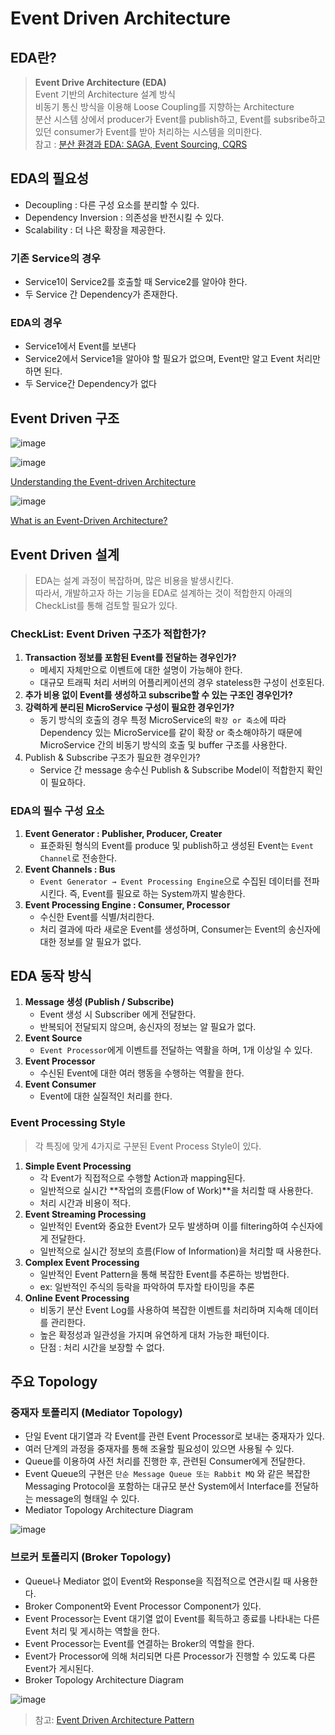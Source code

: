 # Event Driven Architecture

## EDA란?

> **Event Drive Architecture (EDA)**<br/>
> Event 기반의 Architecture 설계 방식<br/>
> 비동기 통신 방식을 이용해 Loose Coupling를 지향하는 Architecture<br/>
> 분산 시스템 상에서 producer가 Event를 publish하고, Event를 subsribe하고 있던 consumer가 Event를 받아 처리하는 시스템을 의미한다.<br/>
> 참고 : [분산 환경과 EDA: SAGA, Event Sourcing, CQRS](https://velog.io/@borab/%EB%B6%84%EC%82%B0-%ED%99%98%EA%B2%BD%EA%B3%BC-Event-Driven-Architecture)

## EDA의 필요성

* Decoupling : 다른 구성 요소를 분리할 수 있다.
* Dependency Inversion : 의존성을 반전시킬 수 있다.
* Scalability : 더 나은 확장을 제공한다.

### 기존 Service의 경우
* Service1이 Service2를 호출할 때 Service2를 알아야 한다.
* 두 Service 간 Dependency가 존재한다.

### EDA의 경우
* Service1에서 Event를 보낸다
* Service2에서 Service1을 알아야 할 필요가 없으며, Event만 알고 Event 처리만 하면 된다.
* 두 Service간 Dependency가 없다

## Event Driven 구조
![image](https://user-images.githubusercontent.com/62865808/169640434-f95337a8-c9fa-41ec-877e-fb39315069d9.png)

![image](https://user-images.githubusercontent.com/62865808/169640439-a05b80c4-8618-484a-a09b-9e1bf00a5cd6.png)

[Understanding the Event-driven Architecture](https://softobiz.com/understanding-the-event-driven-architecture/)

![image](https://user-images.githubusercontent.com/62865808/169640488-acab6a2c-c2ef-4caf-b1e6-30068cc1710c.png)

[What is an Event-Driven Architecture?](https://aws.amazon.com/ko/event-driven-architecture/)

## Event Driven 설계

> EDA는 설계 과정이 복잡하며, 많은 비용을 발생시킨다.<br/>
> 따라서, 개발하고자 하는 기능을 EDA로 설계하는 것이 적합한지 아래의 CheckList를 통해 검토할 필요가 있다.

### CheckList: Event Driven 구조가 적합한가?
1. **Transaction 정보를 포함된 Event를 전달하는 경우인가?**
    - 메세지 자체만으로 이벤트에 대한 설명이 가능해야 한다.
    - 대규모 트래픽 처리 서버의 어플리케이션의 경우 stateless한 구성이 선호된다.
2. **추가 비용 없이 Event를 생성하고 subscribe할 수 있는 구조인 경우인가?**
3. **강력하게 분리된 MicroService 구성이 필요한 경우인가?**
    - 동기 방식의 호출의 경우 특정 MicroService의 `확장 or 축소`에 따라 Dependency 있는 MicroService를 같이 확장 or 축소해야하기 때문에 MicroService 간의 비동기 방식의 호출 및 buffer 구조를 사용한다.
4. Publish & Subscribe 구조가 필요한 경우인가?
    - Service 간 message 송수신 Publish & Subscribe Model이 적합한지 확인이 필요하다.

### EDA의 필수 구성 요소

1. **Event Generator : Publisher, Producer, Creater**
    - 표준화된 형식의 Event를 produce 및 publish하고 생성된 Event는 `Event Channel`로 전송한다.
2. **Event Channels : Bus**
    - `Event Generator → Event Processing Engine`으로 수집된 데이터를 전파시킨다. 즉, Event를 필요로 하는 System까지 발송한다.
3. **Event Processing Engine : Consumer, Processor**
    - 수신한 Event를 식별/처리한다.
    - 처리 결과에 따라 새로운 Event를 생성하며, Consumer는 Event의 송신자에 대한 정보를 알 필요가 없다.

## EDA 동작 방식

1. **Message 생성 (Publish / Subscribe)**
    - Event 생성 시 Subscriber 에게 전달한다.
    - 반복되어 전달되지 않으며, 송신자의 정보는 알 필요가 없다.
2. **Event Source**
    - `Event Processor`에게 이벤트를 전달하는 역활을 하며, 1개 이상일 수 있다.
3. **Event Processor**
    - 수신된 Event에 대한 여러 행동을 수행하는 역활을 한다.
4. **Event Consumer**
    - Event에 대한 실질적인 처리를 한다.

### Event Processing Style
> 각 특징에 맞게 4가지로 구분된 Event Process Style이 있다.

1. **Simple Event Processing**
    - 각 Event가 직접적으로 수행할 Action과 mapping된다.
    - 일반적으로 실시간 **작업의 흐름(Flow of Work)**을 처리할 때 사용한다.
    - 처리 시간과 비용이 적다.
2. **Event Streaming Processing**
    - 일반적인 Event와 중요한 Event가 모두 발생하며 이를 filtering하여 수신자에게 전달한다.
    - 일반적으로 실시간 정보의 흐름(Flow of Information)을 처리할 때 사용한다.
3. **Complex Event Processing**
    - 일반적인 Event Pattern을 통해 복잡한 Event를 추론하는 방법한다.
    - ex: 일반적인 주식의 등락을 파악하여 투자할 타이밍을 추론
4. **Online Event Processing**
    - 비동기 분산 Event Log를 사용하여 복잡한 이벤트를 처리하며 지속해 데이터를 관리한다.
    - 높은 확정성과 일관성을 가지며 유연하게 대처 가능한 패턴이다.
    - 단점 : 처리 시간을 보장할 수 없다.

## 주요 Topology

### 중재자 토폴리지 (Mediator Topology)
* 단일 Event 대기열과 각 Event를 관련 Event Processor로 보내는 중재자가 있다.
* 여러 단계의 과정을 중재자를 통해 조율할 필요성이 있으면 사용될 수 있다.
* Queue를 이용하여 사전 처리를 진행한 후, 관련된 Consumer에게 전달한다.
* Event Queue의 구현은 `단순 Message Queue 또는 Rabbit MQ` 와 같은 복잡한 Messaging Protocol을 포함하는 대규모 분산 System에서 Interface를 전달하는 message의 형태일 수 있다.
* Mediator Topology Architecture Diagram

![image](https://user-images.githubusercontent.com/62865808/169643205-88790f3c-6da3-45c7-b53a-8906fdb870b6.png)

### 브로커 토폴리지 (Broker Topology)
* Queue나 Mediator 없이 Event와 Response을 직접적으로 연관시킬 때 사용한다.
* Broker Component와 Event Processor Component가 있다.
* Event Processor는 Event 대기열 없이 Event를 획득하고 종료를 나타내는 다른 Event 처리 및 게시하는 역할을 한다.
* Event Processor는 Event를 연결하는 Broker의 역할을 한다.
* Event가 Processor에 의해 처리되면 다른 Processor가 진행할 수 있도록 다른 Event가 게시된다.
* Broker Topology Architecture Diagram

![image](https://user-images.githubusercontent.com/62865808/169643380-faa5b4f1-ac5f-47e4-bc92-9dc7130b3dd7.png)

> 참고: [Event Driven Architecture Pattern](https://towardsdatascience.com/event-driven-architecture-pattern-b54fc50276cd)
